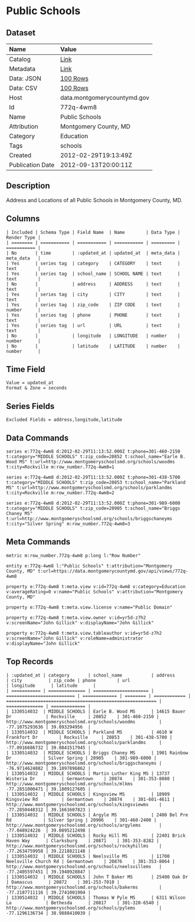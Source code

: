 # Public Schools

## Dataset

| Name | Value |
| :--- | :---- |
| Catalog | [Link](https://catalog.data.gov/dataset/public-schools-f5cf1) |
| Metadata | [Link](https://data.montgomerycountymd.gov/api/views/772q-4wm8) |
| Data: JSON | [100 Rows](https://data.montgomerycountymd.gov/api/views/772q-4wm8/rows.json?max_rows=100) |
| Data: CSV | [100 Rows](https://data.montgomerycountymd.gov/api/views/772q-4wm8/rows.csv?max_rows=100) |
| Host | data.montgomerycountymd.gov |
| Id | 772q-4wm8 |
| Name | Public Schools |
| Attribution | Montgomery County, MD |
| Category | Education |
| Tags | schools |
| Created | 2012-02-29T19:13:49Z |
| Publication Date | 2012-09-13T20:00:11Z |

## Description

Address and Locations of all Public Schools in Montgomery County, MD.

## Columns

```ls
| Included | Schema Type | Field Name  | Name        | Data Type | Render Type |
| ======== | =========== | =========== | =========== | ========= | =========== |
| No       | time        | :updated_at | updated_at  | meta_data | meta_data   |
| Yes      | series tag  | category    | CATEGORY    | text      | text        |
| Yes      | series tag  | school_name | SCHOOL NAME | text      | text        |
| No       |             | address     | ADDRESS     | text      | text        |
| Yes      | series tag  | city        | CITY        | text      | text        |
| Yes      | series tag  | zip_code    | ZIP CODE    | text      | number      |
| Yes      | series tag  | phone       | PHONE       | text      | text        |
| Yes      | series tag  | url         | URL         | text      | text        |
| No       |             | longitude   | LONGITUDE   | number    | number      |
| No       |             | latitude    | LATITUDE    | number    | number      |
```

## Time Field

```ls
Value = updated_at
Format & Zone = seconds
```

## Series Fields

```ls
Excluded Fields = address,longitude,latitude
```

## Data Commands

```ls
series e:772q-4wm8 d:2012-02-29T11:13:52.000Z t:phone=301-460-2150 t:category="MIDDLE SCHOOLS" t:zip_code=20852 t:school_name="Earle B. Wood MS" t:url=http://www.montgomeryschoolsmd.org/schools/woodms t:city=Rockville m:row_number.772q-4wm8=1

series e:772q-4wm8 d:2012-02-29T11:13:52.000Z t:phone=301-438-5700 t:category="MIDDLE SCHOOLS" t:zip_code=20853 t:school_name="Parkland MS" t:url=http://www.montgomeryschoolsmd.org/schools/parklandms t:city=Rockville m:row_number.772q-4wm8=2

series e:772q-4wm8 d:2012-02-29T11:13:52.000Z t:phone=301-989-6000 t:category="MIDDLE SCHOOLS" t:zip_code=20905 t:school_name="Briggs Chaney MS" t:url=http://www.montgomeryschoolsmd.org/schools/briggschaneyms t:city="Silver Spring" m:row_number.772q-4wm8=3
```

## Meta Commands

```ls
metric m:row_number.772q-4wm8 p:long l:"Row Number"

entity e:772q-4wm8 l:"Public Schools" t:attribution="Montgomery County, MD" t:url=https://data.montgomerycountymd.gov/api/views/772q-4wm8

property e:772q-4wm8 t:meta.view v:id=772q-4wm8 v:category=Education v:averageRating=0 v:name="Public Schools" v:attribution="Montgomery County, MD"

property e:772q-4wm8 t:meta.view.license v:name="Public Domain"

property e:772q-4wm8 t:meta.view.owner v:id=yr5d-z7h2 v:screenName="John Gillick" v:displayName="John Gillick"

property e:772q-4wm8 t:meta.view.tableauthor v:id=yr5d-z7h2 v:screenName="John Gillick" v:roleName=administrator v:displayName="John Gillick"
```

## Top Records

```ls
| :updated_at | category       | school_name           | address                    | city          | zip_code | phone        | url                                                       | longitude      | latitude      | 
| =========== | ============== | ===================== | ========================== | ============= | ======== | ============ | ========================================================= | ============== | ============= | 
| 1330514032  | MIDDLE SCHOOLS | Earle B. Wood MS      | 14615 Bauer Dr             | Rockville     | 20852    | 301-460-2150 | http://www.montgomeryschoolsmd.org/schools/woodms         | -77.1075293636 | 39.093294956  | 
| 1330514032  | MIDDLE SCHOOLS | Parkland MS           | 4610 W Frankfort Dr        | Rockville     | 20853    | 301-438-5700 | http://www.montgomeryschoolsmd.org/schools/parklandms     | -77.0916686732 | 39.0841517945 | 
| 1330514032  | MIDDLE SCHOOLS | Briggs Chaney MS      | 1901 Rainbow Dr            | Silver Spring | 20905    | 301-989-6000 | http://www.montgomeryschoolsmd.org/schools/briggschaneyms | -76.9714624882 | 39.1097896862 | 
| 1330514032  | MIDDLE SCHOOLS | Martin Luther King MS | 13737 Wisteria Dr          | Germantown    | 20874    | 301-353-8080 | http://www.montgomeryschoolsmd.org/schools/mlkms          | -77.2851000471 | 39.1809127605 | 
| 1330514032  | MIDDLE SCHOOLS | Kingsview MS          | 18909 Kingsview Rd         | Germantown    | 20874    | 301-601-4611 | http://www.montgomeryschoolsmd.org/schools/kingsviewms    | -77.2850448312 | 39.1661607823 | 
| 1330514032  | MIDDLE SCHOOLS | Argyle MS             | 2400 Bel Pre Rd            | Silver Spring | 20906    | 301-460-2400 | http://www.montgomeryschoolsmd.org/schools/argylems       | -77.048924226  | 39.0895212498 | 
| 1330514032  | MIDDLE SCHOOLS | Rocky Hill MS         | 22401 Brick Haven Way      | Clarksburg    | 20871    | 301-353-8282 | http://www.montgomeryschoolsmd.org/schools/rockyhillms    | -77.2634759958 | 39.2218821148 | 
| 1330514032  | MIDDLE SCHOOLS | Neelsville MS         | 11700 Neelsville Church Rd | Germantown    | 20876    | 301-353-8064 | http://www.montgomeryschoolsmd.org/schools/neelsvillems   | -77.2405597451 | 39.1940928847 | 
| 1330514032  | MIDDLE SCHOOLS | John T Baker MS       | 25400 Oak Dr               | Damascus      | 20872    | 301-253-7010 | http://www.montgomeryschoolsmd.org/schools/bakerms        | -77.2187711116 | 39.2741001904 | 
| 1330514032  | MIDDLE SCHOOLS | Thomas W Pyle MS      | 6311 Wilson La             | Bethesda      | 20817    | 301-320-6540 | http://www.montgomeryschoolsmd.org/schools/pylems         | -77.1296136734 | 38.9888410039 | 
```